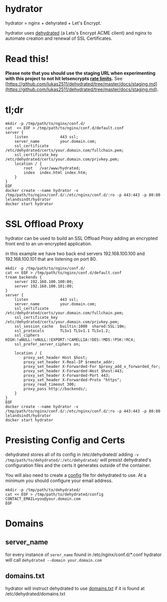 # hydrator

hydrator = nginx + dehyrated + Let's Encrypt.

hydrator uses [dehydrated](https://github.com/lukas2511/dehydrated) (a Lets's Encrypt ACME client) and nginx to automate creation and renewal of SSL Certificates.

# Read this!

**Please note that you should use the staging URL when experimenting with this project to not hit letsencrypts [rate limits](https://letsencrypt.org/docs/rate-limits/).** See [https://github.com/lukas2511/dehydrated/tree/master/docs/staging.md](https://github.com/lukas2511/dehydrated/tree/master/docs/staging.md).


# tl;dr

```
mkdir -p /tmp/path/to/nginx/conf.d/
cat  << EOF > /tmp/path/to/nginx/conf.d/default.conf
server {
    listen              443 ssl;
    server_name         your.domain.com;
    ssl_certificate     /etc/dehydrated/certs/your.domain.com/fullchain.pem;
    ssl_certificate_key /etc/dehydrated/certs/your.domain.com/privkey.pem;
    location / {
        root   /var/www/hydrated;
        index  index.html index.htm;
    }
}
EOF
docker create --name hydrator -v /tmp/path/to/nginx/conf.d/:/etc/nginx/conf.d/:ro -p 443:443 -p 80:80 lelandsindt/hydrator
docker start hydrator
```

# SSL Offload Proxy

hydrator can be used to build an SSL Offload Proxy adding an encrypted front end to an un-encrypted application. 

in this example we have two back end servers 192.168.100.100 and 192.168.100.101 that are listening on port 80.

```
mkdir -p /tmp/path/to/nginx/conf.d/
cat << EOF > /tmp/path/to/nginx/conf.d/default.conf
tream backends {
    server 192.168.100.100:80;
    server 192.168.100.101:80;
}
server {
    listen              443 ssl;
    server_name         your.domain.com;
    ssl_certificate     /etc/dehydrated/certs/your.domain.com/fullchain.pem;
    ssl_certificate_key /etc/dehydrated/certs/your.domain.com/privkey.pem;
    ssl_session_cache   builtin:1000  shared:SSL:10m;
    ssl_protocols       TLSv1 TLSv1.1 TLSv1.2;
    ssl_ciphers         HIGH:!aNULL:!eNULL:!EXPORT:!CAMELLIA:!DES:!MD5:!PSK:!RC4;
    ssl_prefer_server_ciphers on;

    location / {
        proxy_set_header Host $host;
        proxy_set_header X-Real-IP $remote_addr;
        proxy_set_header X-Forwarded-For $proxy_add_x_forwarded_for;
        proxy_set_header X-Forwarded-Host $host:443;
        proxy_set_header X-Forwarded-Port 443;
        proxy_set_header X-Forwarded-Proto "https";
        proxy_read_timeout 300;
        proxy_pass http://backends/;
    }
}
EOF
docker create --name hydrator -v /tmp/path/to/nginx/conf.d/:/etc/nginx/conf.d/:ro -p 443:443 -p 80:80 lelandsindt/hydrator
docker start hydrator
```

# Presisting Config and Certs

dehydrated stores all of its config in /etc/dehydrated/ adding `-v /tmp/path/to/dehydrated/:/etc/dehydrated/`  will presist dehydrated's configuration files and the certs it generates outside of the container.  

You will also need to create a [config](https://github.com/lukas2511/dehydrated/blob/master/docs/examples/config) file for dehydrated to use. At a minimum you should configure your email address.

```
mkdir -p /tmp/path/to/dehydrated/
cat << EOF > /tmp/path/to/dehydrated/config
CONTACT_EMAIL=you@your.domain.com
EOF
```

# Domains  

## server_name

for every instance of `serer_name` found in /etc/nginx/conf.d/*.conf hydrator will call `dehydrated --domain your.domain.com` 

## domains.txt

hydrator will instruct dehydrated to use [domains.txt](https://github.com/lukas2511/dehydrated/blob/master/docs/domains_txt.md) if it is found at /etc/dehydrated/domains.txt 

